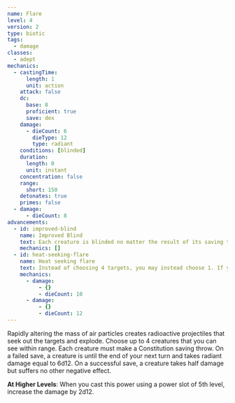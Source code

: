 ```yaml
---
name: Flare
level: 4
version: 2
type: biotic
tags:
  - damage
classes:
  - adept
mechanics:
  - castingTime:
      length: 1
      unit: action
    attack: false
    dc:
      base: 8
      proficient: true
      save: dex
    damage:
      - dieCount: 6
        dieType: 12
        type: radiant
    conditions: [blinded]
    duration:
      length: 0
      unit: instant
    concentration: false
    range:
      short: 150
    detonates: true
    primes: false
  - damage:
      - dieCount: 8
advancements:
  - id: improved-blind
    name: Improved Blind
    text: Each creature is blinded no matter the result of its saving throw.
    mechanics: []
  - id: heat-seeking-flare
    name: Heat seeking flare
    text: Instead of choosing 4 targets, you may instead choose 1. If you do so, the target has disadvantage on the saving throw. Increase the damage by 4d12.
    mechanics:
      - damage:
          - {}
          - dieCount: 10
      - damage:
          - {}
          - dieCount: 12
---
```

Rapidly altering the mass of air particles creates radioactive projectiles that seek out the targets and explode. Choose
up to 4 creatures that you can see within range. Each creature must make a Constitution saving throw. On a failed save,
a creature is <me-condition id="blinded"/> until the end of your next turn and takes radiant damage equal to 6d12. On a
successful save, a creature takes half damage but suffers no other negative effect.

__At Higher Levels__: When you cast this power using a power slot of 5th level, increase the damage by 2d12.
